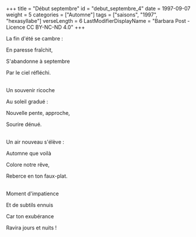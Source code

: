 +++
title = "Début septembre"
id = "debut_septembre_4"
date = 1997-09-07
weight = 5
categories = ["Automne"]
tags = ["saisons", "1997", "hexasyllabe"]
verseLength = 6
LastModifierDisplayName = "Barbara Post - Licence CC BY-NC-ND 4.0"
+++

La fin d'été se cambre :

En paresse fraîchit,

S'abandonne à septembre

Par le ciel réfléchi.

 \
Un souvenir ricoche

Au soleil gradué :

Nouvelle pente, approche,

Sourire dénué.

 \
Un air nouveau s'élève :

Automne que voilà

Colore notre rêve,

Reberce en ton faux-plat.

 \
Moment d'impatience

Et de subtils ennuis

Car ton exubérance

Ravira jours et nuits !
